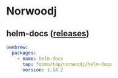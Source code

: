 # Norwoodj

## helm-docs ([releases](https://github.com/norwoodj/helm-docs/releases))

```yaml
ownbrew:
  packages:
    - name: helm-docs
      tap: foomo/tap/norwoodj/helm-docs
      version: 1.14.2
```
